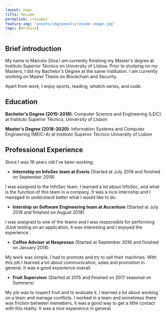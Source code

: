 ```yaml
---
layout: page
title: Resume
permalink: /resume/
feature-img: "assets/img/pexels/resume-image.jpg"
tags: [Archive]
---
```


## Brief introduction
My name is Marcelo Silva I am currently finishing my Master's degree at Instituto Superior Técnico on University of Lisboa. Prior to studying on my Masters, I did my Bachelor's Degree at the same institution. I am currently working on Master Thesis on Blockchain and Security.

Apart from work, I enjoy sports, reading, whatch series, and code.

## Education

**Bachelor's Degree (2015-2018)**: Computer Science and Engineering (LEIC) at Instituto Superior Técnico, University of Lisbon

**Master's Degree (2018-2020)**: Information Systems and Computer Engineering (MEIC-A) at Instituto Superior Técnico University of Lisbon

## Professional Experience
Since I was 18 years old I've been working. 

* **Internship on InfoSec team at Everis**
(Started at July 2019 and finished on September 2019)

I was assigned to the InfoSec team. I learned a lot about InfoSec, and what is the function of this team in a company. It was a nice internship and I managed to understand better what I would like to do.

* **Intership on Software Engineering team at Accenture**
(Started at July 2018 and finished on August 2018)

I was assigned to one of the teams and I was responsible for performing JUnit testing on an application, it was interesting and I enjoyed the experience.

* **Coffee Adviser at Nespresso**
(Started at September 2016 and finished on January 2018)

My work was simple, I had to promote and try to sell their machines. With this job I learned a lot about communication, sales and promotion in general. It was a good experience overall.

* **Fruit Supervisor**
(Started at 2015 and finished on 2017 seasonal on Summers)

My job was to inspect fruit and to evaluate it. I learned a lot about working on a team and manage conflicts. I worked in a team and sometimes there was friction between memebers, it was a good way to get a little contact with this reality. It was a nice experience in general.

<!--## Technical Skills-->


